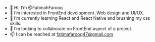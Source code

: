 - 👋 Hi, I’m @FatimahFarooq
- 👀 I’m interested in FrontEnd development ,Web design and UI/UX.
- 🌱 I’m currently learning React and React Native and brushing my css skills.
- 💞️ I’m looking to collaborate on FrontEnd aspect of a project.
- 📫 I can be reached at fatimafarooq47@gmail.com

<!---
FatimahFarooq/FatimahFarooq is a ✨ special ✨ repository because its `README.md` (this file) appears on your GitHub profile.
You can click the Preview link to take a look at your changes.
--->
